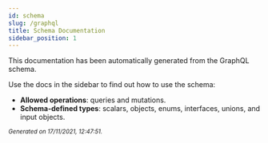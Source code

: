 ```yaml
---
id: schema
slug: /graphql
title: Schema Documentation
sidebar_position: 1
---
```


This documentation has been automatically generated from the GraphQL schema.

Use the docs in the sidebar to find out how to use the schema:

- **Allowed operations**: queries and mutations.
- **Schema-defined types**: scalars, objects, enums, interfaces, unions, and input objects.

<small><i>Generated on 17/11/2021, 12:47:51.</i></small>
